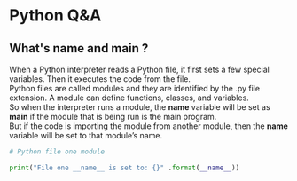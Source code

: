 # Python Q&A

## What's __name__ and __main__ ?
When a Python interpreter reads a Python file, it first sets a few special variables. Then it executes the code from the file.  
Python files are called modules and they are identified by the .py file extension. A module can define functions, classes, and variables.  
So when the interpreter runs a module, the __name__ variable will be set as  __main__ if the module that is being run is the main program.  
But if the code is importing the module from another module, then the __name__  variable will be set to that module’s name.  
```python
# Python file one module

print("File one __name__ is set to: {}" .format(__name__))
```
